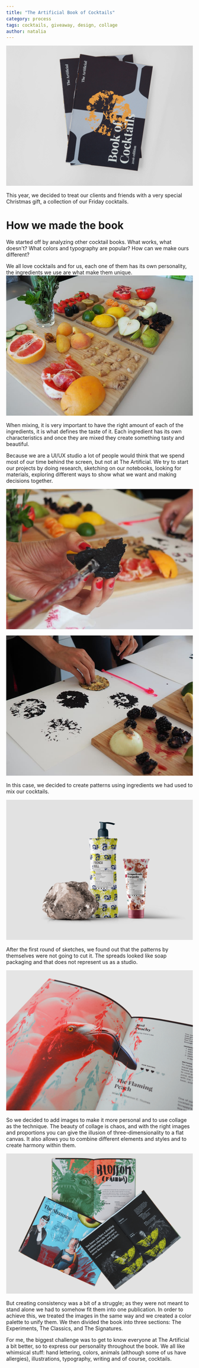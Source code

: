 ```yaml
---
title: "The Artificial Book of Cocktails"
category: process
tags: cocktails, giveaway, design, collage
author: natalia
---
```


![Book Cover](01-06-sinterklaas-book/PC130641.png)

This year, we decided to treat our clients and friends with a very special Christmas gift, a collection of our Friday cocktails.

# How we made the book

We started off by analyzing other cocktail books. What works, what doesn't? What colors and typography are popular? How can we make ours different?

We all love cocktails and for us, each one of them has its own personality, the ingredients we use are what make them unique.
![Ingredients for prints](01-06-sinterklaas-book/Fruits.jpg)

When mixing, it is very important to have the right amount of each of the ingredients, it is what defines the taste of it. Each ingredient has its own characteristics and once they are mixed they create something tasty and beautiful.

Because we are a UI/UX studio a lot of people would think that we spend most of our time behind the screen, but not at The Artificial. We try to start our projects by doing research, sketching on our notebooks, looking for materials, exploring different ways to show what we want and making decisions together.

![Adding paint to the ingredients](01-06-sinterklaas-book/P1011124_e.jpg)

![Creating prints](01-06-sinterklaas-book/P1011115_e.jpg)

In this case, we decided to create patterns using ingredients we had used to mix our cocktails.

![Soap](01-06-sinterklaas-book/Mockup.png)

After the first round of sketches, we found out that the patterns by themselves were not going to cut it. The spreads looked like soap packaging and that does not represent us as a studio.

![Book close up](01-06-sinterklaas-book/PC130616.png)

So we decided to add images to make it more personal and to use collage as the technique. The beauty of collage is chaos, and with the right images and proportions you can give the illusion of three-dimensionality to a flat canvas. It also allows you to combine different elements and styles and to create harmony within them.

![Book sections](01-06-sinterklaas-book/P1050625.png)

But creating consistency was a bit of a struggle; as they were not meant to stand alone we had to somehow fit them into one publication. In order to achieve this, we treated the images in the same way and we created a color palette to unify them. We then divided the book into three sections: The Experiments, The Classics, and The Signatures.

For me, the biggest challenge was to get to know everyone at The Artificial a bit better, so to express our personality throughout the book. We all like whimsical stuff: hand lettering, colors, animals (although some of us have allergies), illustrations, typography, writing and of course, cocktails.
